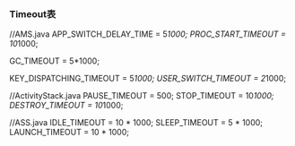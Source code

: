 

### Timeout表

//AMS.java
APP_SWITCH_DELAY_TIME = 5*1000;
PROC_START_TIMEOUT = 10*1000;


GC_TIMEOUT = 5*1000;


KEY_DISPATCHING_TIMEOUT = 5*1000;
USER_SWITCH_TIMEOUT = 2*1000;

//ActivityStack.java
PAUSE_TIMEOUT = 500;
STOP_TIMEOUT = 10*1000;
DESTROY_TIMEOUT = 10*1000;

//ASS.java
IDLE_TIMEOUT = 10 * 1000;
SLEEP_TIMEOUT = 5 * 1000;
LAUNCH_TIMEOUT = 10 * 1000;
